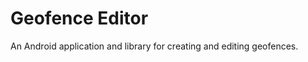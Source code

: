 Geofence Editor
===============

An Android application and library for creating and editing geofences.
